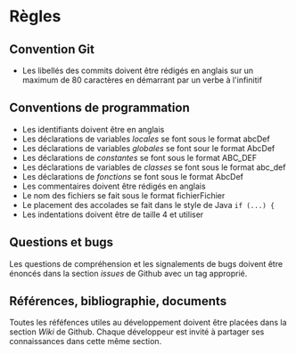 # Règles

## Convention Git

- Les libellés des commits doivent être rédigés en anglais sur un maximum de 80 caractères en démarrant par un verbe à l'infinitif

## Conventions de programmation

- Les identifiants doivent être en anglais
- Les déclarations de variables *locales* se font sous le format abcDef
- Les déclarations de variables *globales* se font sour le format AbcDef
- Les déclarations de *constantes* se font sous le format ABC_DEF
- Les déclarations de variables de *classes* se font sous le format abc_def
- Les déclarations de *fonctions* se font sous le format AbcDef
- Les commentaires doivent être rédigés en anglais
- Le nom des fichiers se fait sous le format fichierFichier
- Le placement des accolades se fait dans le style de Java `if (...) {`
- Les indentations doivent être de taille 4 et utiliser <tab>

## Questions et bugs

Les questions de compréhension et les signalements de bugs doivent être énoncés dans la section *issues* de Github avec un tag approprié.

## Références, bibliographie, documents

Toutes les réféfences utiles au développement doivent être placées dans la section *Wiki* de Github. Chaque développeur est invité à partager
ses connaissances dans cette même section.
